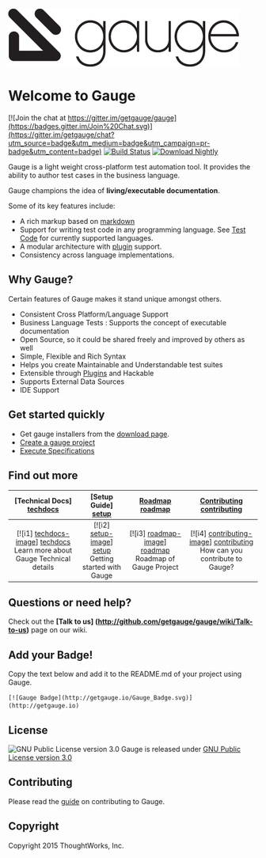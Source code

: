 ![Gauge Logo](Gauge-Logo.png)

# Welcome to Gauge

[![Join the chat at https://gitter.im/getgauge/gauge](https://badges.gitter.im/Join%20Chat.svg)](https://gitter.im/getgauge/chat?utm_source=badge&utm_medium=badge&utm_campaign=pr-badge&utm_content=badge) [![Build Status](https://snap-ci.com/getgauge/gauge/branch/master/build_image)](https://snap-ci.com/getgauge/gauge/branch/master)  [ ![Download Nightly](https://api.bintray.com/packages/gauge/Gauge/Nightly/images/download.svg) ](https://bintray.com/gauge/Gauge/Nightly/_latestVersion)

Gauge is a light weight cross-platform test automation tool. It provides the ability to author test cases in the business language.

Gauge champions the idea of **living/executable documentation**.

Some of its key features include:

* A rich markup based on [markdown](https://en.wikipedia.org/wiki/Markdown)
* Support for writing test code in any programming language. See [Test Code](http://getgauge.io/documentation/user/current/test_code/index.html) for currently supported languages.
* A modular architecture with [plugin](http://getgauge.io/documentation/user/current/plugins/README.html) support.
* Consistency across language implementations.

## Why Gauge?

Certain features of Gauge makes it stand unique amongst others.

* Consistent Cross Platform/Language Support
* Business Language Tests : Supports the concept of executable documentation
* Open Source, so it could be shared freely and improved by others as well
* Simple, Flexible and Rich Syntax
* Helps you create Maintainable and Understandable test suites
* Extensible through [Plugins](http://getgauge.io/documentation/user/current/plugins/README.html) and Hackable
* Supports External Data Sources
* IDE Support

## Get started quickly

* Get gauge installers from the [download page](http://getgauge.io/download.html).
* [Create a gauge project](http://getgauge.io/documentation/user/current/getting_started/creating_a_gauge_project.html)
* [Execute Specifications](http://getgauge.io/documentation/user/current/execution/README.html)

## Find out more

| **[Technical Docs] [techdocs]**     | **[Setup Guide] [setup]**     | **[Roadmap] [roadmap]**           | **[Contributing] [contributing]**           |
|:-------------------------------------:|:-------------------------------:|:-----------------------------------:|:---------------------------------------------:|
| [![i1] [techdocs-image]] [techdocs]<br>Learn more about Gauge Technical details | [![i2] [setup-image]] [setup]<br> Getting started with Gauge | [![i3] [roadmap-image]] [roadmap]<br>Roadmap of Gauge Project | [![i4] [contributing-image]] [contributing]<br>How can you contribute to Gauge? |


## Questions or need help?

Check out the **[Talk to us] (http://github.com/getgauge/gauge/wiki/Talk-to-us)** page on our wiki.

[techdocs-image]: https://d3i6fms1cm1j0i.cloudfront.net/github/images/techdocs.png
[setup-image]: https://d3i6fms1cm1j0i.cloudfront.net/github/images/setup.png
[roadmap-image]: https://d3i6fms1cm1j0i.cloudfront.net/github/images/roadmap.png
[contributing-image]: https://d3i6fms1cm1j0i.cloudfront.net/github/images/contributing.png

[techdocs]:http://getgauge.io/documentation/user/current/getting_started/creating_a_gauge_project.html
[setup]:https://github.com/getgauge/gauge/wiki/Setting-up-Gauge
[roadmap]:http://github.com/getgauge/gauge/wiki/Product-Roadmap
[contributing]:http://github.com/getgauge/gauge/wiki/Contributing

## Add your Badge!
Copy the text below and add it to the README.md of your project using Gauge.

```
[![Gauge Badge](http://getgauge.io/Gauge_Badge.svg)](http://getgauge.io)
```

## License

![GNU Public License version 3.0](http://www.gnu.org/graphics/gplv3-127x51.png)
Gauge is released under [GNU Public License version 3.0](http://www.gnu.org/licenses/gpl-3.0.txt)

## Contributing

Please read the [guide](CONTRIBUTING.md) on contributing to Gauge.

## Copyright

Copyright 2015 ThoughtWorks, Inc.
